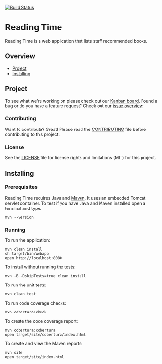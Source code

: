 [![Build Status](https://travisci.octodemoapps.com/monaclone/reading-time-demo.svg?token=AJfRTGz3xTiK8PFe25xN&branch=master)](https://travisci.octodemoapps.com/monaclone/reading-time-demo)

# Reading Time
Reading Time is a web application that lists staff recommended books.

## Overview
- [Project](#project)
- [Installing](#installing)

## Project
To see what we're working on please check out our [Kanban board](https://octodemo.com/monaclone/reading-time-demo/projects/1). Found a bug or do you have a feature request? Check out our [issue overview](https://octodemo.com/monaclone/reading-time-demo/issues). 

### Contributing
Want to contribute? Great! Please read the [CONTRIBUTING](.github/CONTRIBUTING.md) file before contributing to this project.

### License
See the [LICENSE](LICENSE.md) file for license rights and limitations (MIT) for this project.

## Installing

### Prerequisites
Reading Time requires Java and [Maven](https://maven.apache.org/). It uses an embedded Tomcat servlet container. To test if you have Java and Maven installed open a terminal and type:
```
mvn --version
```


### Running

To run the application:
```
mvn clean install
sh target/bin/webapp
open http://localhost:8080
```

To install without running the tests:
```
mvn -B -DskipTests=true clean install
```
To run the unit tests:
```
mvn clean test
```
To run code coverage checks:
```
mvn cobertura:check
```
To create the code coverage report:
```
mvn cobertura:cobertura
open target/site/cobertura/index.html
```
To create and view the Maven reports:
```
mvn site
open target/site/index.html
```
